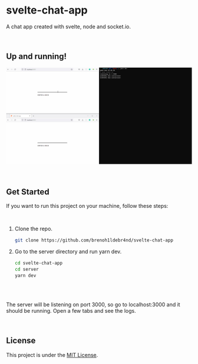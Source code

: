 # svelte-chat-app
A chat app created with svelte, node and socket.io.

<br/>

## Up and running!

![svelte-chat-app running](./animation.gif)

<br/>

## Get Started

If you want to run this project on your machine, follow these steps:

<br/>

1. Clone the repo.
    
    ```sh
    git clone https://github.com/brenoh1ldebr4nd/svelte-chat-app
    ```

2. Go to the server directory and run yarn dev.

    ```sh
    cd svelte-chat-app
    cd server
    yarn dev
    ```

<br/>
<br/>

The server will be listening on port 3000, so go to localhost:3000 and it should be running. Open a few tabs and see the logs.

<br/>

## License

This project is under the <a href="/LICENSE">MIT License</a>.